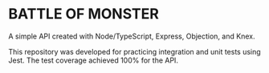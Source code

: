 # BATTLE OF MONSTER

A simple API created with Node/TypeScript, Express, Objection, and Knex.

This repository was developed for practicing integration and unit tests using Jest. The test coverage achieved 100% for the API.